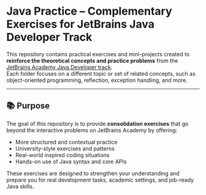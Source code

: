 # Java Practice – Complementary Exercises for JetBrains Java Developer Track

This repository contains practical exercises and mini-projects created to **reinforce the theoretical concepts and practice problems** from the [JetBrains Academy Java Developer track](https://hyperskill.org/tracks/1).  
Each folder focuses on a different topic or set of related concepts, such as object-oriented programming, reflection, exception handling, and more.

---

## 📚 Purpose

The goal of this repository is to provide **consolidation exercises** that go beyond the interactive problems on JetBrains Academy by offering:

- More structured and contextual practice
- University-style exercises and patterns
- Real-world inspired coding situations
- Hands-on use of Java syntax and core APIs

These exercises are designed to strengthen your understanding and prepare you for real development tasks, academic settings, and job-ready Java skills.

